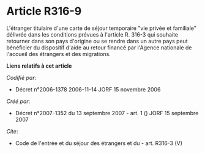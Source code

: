 # Article R316-9

L'étranger titulaire d'une carte de séjour temporaire "vie privée et familiale" délivrée dans les conditions prévues à
l'article R. 316-3 qui souhaite retourner dans son pays d'origine ou se rendre dans un autre pays peut bénéficier du
dispositif d'aide au retour financé par l'Agence nationale de l'accueil des étrangers et des migrations.

**Liens relatifs à cet article**

_Codifié par_:

  - Décret n°2006-1378 2006-11-14 JORF 15 novembre 2006

_Créé par_:

  - Décret n°2007-1352 du 13 septembre 2007 - art. 1 () JORF 15 septembre 2007

_Cite_:

  - Code de l'entrée et du séjour des étrangers et du  - art. R316-3 (V)

